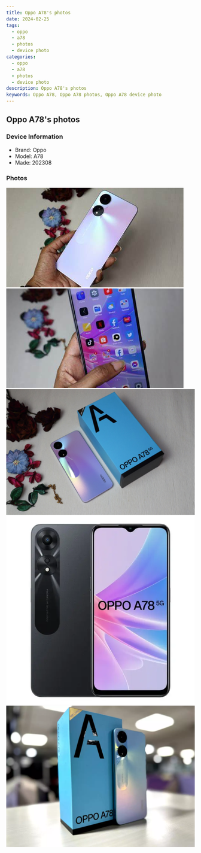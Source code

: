```yaml
---
title: Oppo A78's photos
date: 2024-02-25
tags: 
  - oppo
  - a78
  - photos
  - device photo
categories: 
  - oppo
  - a78
  - photos
  - device photo
description: Oppo A78's photos
keywords: Oppo A78, Oppo A78 photos, Oppo A78 device photo
---
```


## Oppo A78's photos

### Device Information

- Brand: Oppo
- Model: A78
- Made: 202308

### Photos

![/images/best-assets/devices/oppo/oppo-a78/1.jpg](/images/best-assets/devices/oppo/oppo-a78/1.jpg)
![/images/best-assets/devices/oppo/oppo-a78/2.jpg](/images/best-assets/devices/oppo/oppo-a78/2.jpg)
![/images/best-assets/devices/oppo/oppo-a78/3.jpg](/images/best-assets/devices/oppo/oppo-a78/3.jpg)
![/images/best-assets/devices/oppo/oppo-a78/4.jpg](/images/best-assets/devices/oppo/oppo-a78/4.jpg)
![/images/best-assets/devices/oppo/oppo-a78/5.jpg](/images/best-assets/devices/oppo/oppo-a78/5.jpg)
